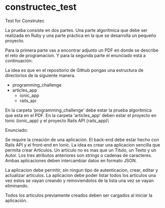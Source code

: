 # constructec_test
Test for Construtec

La prueba consiste en dos partes. Una parte algoritmica que debe ser realizada en Ruby y una parte práctica en la que se desarrolla un pequeño proyecto.

Para la primera parte vas a encontrar adjunto un PDF en donde se describe el reto de programacion. Y para la segunda parte el enunciado está a continuación: 

La idea es que en el repositorio de Github pongas una estructura de directorios de la siguiente manera.


* programming_challenge
* articles_app
  * ionic_app
  * rails_api

En la carpeta 'programming_challenge' debe estar la prueba algoritmica que esta en el PDF.
En la carpeta 'articles_app' deben estar el proyecto en Ionic (ionic_app) y el proyecto Rails API (rails_app)\


Enunciado:

Se require la creación de una aplicación. El back-end debe estar hecho con Rails API y el front-end en Ionic. La idea es crear una aplicacion sencilla que permita crear Articulos. Un articulo no es mas que un Titulo, un Texto y un Autor. Los tres atributos anteriores son strings o cadenas de caracteres. Ambas aplicaciones deben intercambiar datos en formato JSON.

La aplicacion debe permitir, sin ningun tipo de autenticacion, crear, editar y actualizar articulos. La aplicacion debe poder listar todos los articulos una vez estos se vayan creando y removiendolos de la lista una vez se vayan eliminando.

Todos los articulos previamente creados deben ser cargados al iniciar la aplicación.
